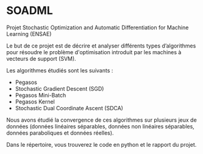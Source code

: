 # SOADML
Projet Stochastic Optimization and Automatic Differentiation for Machine Learning (ENSAE)


Le but de ce projet est de décrire et analyser différents types d’algorithmes pour résoudre le problème d'optimisation introduit par les machines à vecteurs de support (SVM).

Les algorithmes étudiés sont les suivants : 
  - Pegasos 
  - Stochastic Gradient Descent (SGD)
  - Pegasos Mini-Batch
  - Pegasos Kernel
  - Stochastic Dual Coordinate Ascent (SDCA)
  
Nous avons étudié la convergence de ces algorithmes sur plusieurs jeux de données (données linéaires séparables, données non linéaires séparables, données paraboliques et données réelles).

Dans le répertoire, vous trouverez le code en python et le rapport du projet.




